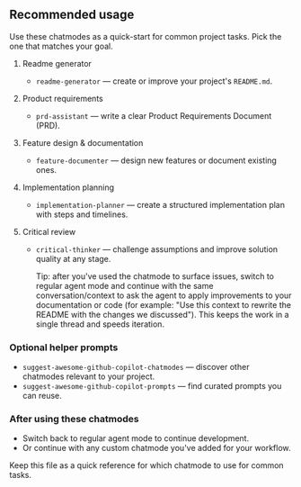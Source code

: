 ## Recommended usage

Use these chatmodes as a quick-start for common project tasks. Pick the one that matches your goal.

1. Readme generator
   - `readme-generator` — create or improve your project's `README.md`.

2. Product requirements
   - `prd-assistant` — write a clear Product Requirements Document (PRD).

3. Feature design & documentation
   - `feature-documenter` — design new features or document existing ones.

4. Implementation planning
   - `implementation-planner` — create a structured implementation plan with steps and timelines.

5. Critical review
   - `critical-thinker` — challenge assumptions and improve solution quality at any stage.

     Tip: after you've used the chatmode to surface issues, switch to regular agent mode and continue with the same conversation/context to ask the agent to apply improvements to your documentation or code (for example: "Use this context to rewrite the README with the changes we discussed"). This keeps the work in a single thread and speeds iteration.

### Optional helper prompts

- `suggest-awesome-github-copilot-chatmodes` — discover other chatmodes relevant to your project.
- `suggest-awesome-github-copilot-prompts` — find curated prompts you can reuse.

### After using these chatmodes

- Switch back to regular agent mode to continue development.
- Or continue with any custom chatmode you've added for your workflow.

Keep this file as a quick reference for which chatmode to use for common tasks.